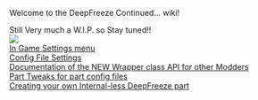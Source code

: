 Welcome to the DeepFreeze Continued... wiki!

Still Very much a W.I.P. so Stay tuned!!   
![](http://i.imgur.com/GPowD3m.png)   
[In Game Settings menu](https://github.com/JPLRepo/DeepFreeze/wiki/Space-Center-Settings-Menu-Options)   
[Config File Settings](https://github.com/JPLRepo/DeepFreeze/wiki/Config-File-Settings)   
[Documentation of the NEW Wrapper class API for other Modders](https://github.com/JPLRepo/DeepFreeze/wiki/DeepFreeze-API---Wrapper-Class)  
[Part Tweaks for part config files](https://github.com/JPLRepo/DeepFreeze/wiki/Part-config-file-Tweaks)  
[Creating your own Internal-less DeepFreeze part](https://github.com/JPLRepo/DeepFreeze/wiki/Creating-your-own-Internal-less-Freezer-Part)      